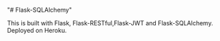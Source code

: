 "# Flask-SQLAlchemy" 

This is built with Flask, Flask-RESTful,Flask-JWT and Flask-SQLAlchemy.
Deployed on Heroku.
